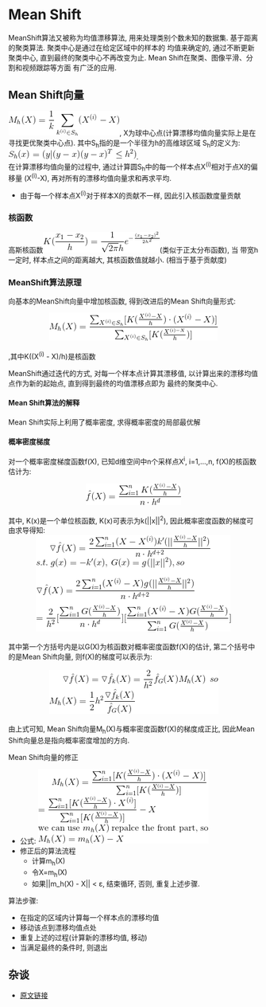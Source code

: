 # Mean Shift

MeanShift算法又被称为均值漂移算法, 用来处理类别个数未知的数据集. 基于距离的聚类算法. 聚类中心是通过在给定区域中的样本的
均值来确定的, 通过不断更新聚类中心, 直到最终的聚类中心不再改变为止. Mean Shift在聚类、图像平滑、分割和视频跟踪等方面
有广泛的应用.

## Mean Shift向量

![](../MularGif/Part3-Clustering/Chapter11Gif/Mean%20Shift%20Vector.gif),
X为球中心点(计算漂移均值向量实际上是在寻找更优聚类中心点). 其中S<sub>h</sub>指的是一个半径为h的高维球区域
S<sub>h</sub>的定义为: ![](../MularGif/Part3-Clustering/Chapter11Gif/Mean%20Shift%20Roud.gif).</br>
在计算漂移均值向量的过程中, 通过计算圆S<sub>h</sub>中的每一个样本点X<sup>(i)</sup>相对于点X的偏移量
(X<sup>(i)</sup>-X), 再对所有的漂移均值向量求和再求平均.
- 由于每一个样本点X<sup>(i)</sup>对于样本X的贡献不一样, 因此引入核函数度量贡献

### 核函数

高斯核函数![](../MularGif/Part3-Clustering/Chapter11Gif/Gaussian%20Kernel%20Function.gif)(类似于正太分布函数), 当
带宽h一定时, 样本点之间的距离越大, 其核函数值就越小. (相当于基于贡献度) 

### MeanShift算法原理

向基本的MeanShift向量中增加核函数, 得到改进后的Mean Shift向量形式: 
<br><center>![](../MularGif/Part3-Clustering/Chapter11Gif/MSV%20With%20Gaussian.gif)</center></br>
,其中K((X<sup>(i)</sup> - X)/h)是核函数

MeanShift通过迭代的方式, 对每一个样本点计算其漂移值, 以计算出来的漂移均值点作为新的起始点, 直到得到最终的均值漂移点即为
最终的聚类中心.

#### Mean Shift算法的解释

Mean Shift实际上利用了概率密度, 求得概率密度的局部最优解

#### 概率密度梯度
对一个概率密度梯度函数f(X), 已知d维空间中n个采样点X<sup>i</sup>, i=1,...,n, f(X)的核函数估计为:
<br><center>![](../MularGif/Part3-Clustering/Chapter11Gif/Probability%20density%20kernel%20function.gif)</center></br>
其中, K(x)是一个单位核函数, K(x)可表示为k(||x||<sup>2</sup>), 因此概率密度函数的梯度可由求导得知:
<br><center>![](../MularGif/Part3-Clustering/Chapter11Gif/Kernel%20Function%20Derivatives.gif)</center></br>
其中第一个方括号内是以G(X)为核函数对概率密度函数f(X)的估计, 第二个括号中的是Mean Shift向量, 则f(X)的梯度可以表示为:</br>
<br><center>![](../MularGif/Part3-Clustering/Chapter11Gif/Mean%20Shift.gif)</center></br>
由上式可知, Mean Shift向量M<sub>h</sub>(X)与概率密度函数f(X)的梯度成正比, 因此Mean Shift向量总是指向概率密度增加的方向.

Mean Shift向量的修正
- 公式: ![](../MularGif/Part3-Clustering/Chapter11Gif/Correction%20Mean%20Shift.gif)
- 修正后的算法流程
    - 计算m<sub>h</sub>(X)
    - 令X=m<sub>h</sub>(X)
    - 如果||m_h(X) - X|| < ε, 结束循环, 否则, 重复上述步骤.

算法步骤:
- 在指定的区域内计算每一个样本点的漂移均值
- 移动该点到漂移均值点处
- 重复上述的过程(计算新的漂移均值, 移动)
- 当满足最终的条件时, 则退出


## 杂谈

- [原文链接](https://blog.csdn.net/google19890102/article/details/51030884)